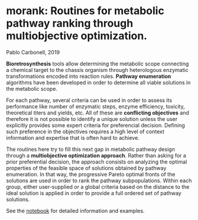 # morank: Routines for metabolic pathway ranking through multiobjective optimization.

Pablo Carbonell, 2019

**Bioretrosynthesis** tools allow determining the metabolic scope connecting a chemical target to the chassis 
organism through heterologous enzymatic transformations encoded into reaction rules. **Pathway enumeration** algorithms 
have been developed in order to determine all viable solutions in the metabolic scope.

For each pathway, several criteria can be used in order to assess its performance like number of enzymatic steps, enzyme efficiency, 
toxicity, theoretical titers and yields, etc. 
All of these are **conflicting objectives** and therefore it is not possible to identify a unique solution unless the user explicitly 
provides some expert criteria for preferencial decision. Defining such preference in the objectives requires a high level of 
context information and expertise that is often hard to achieve.

The routines here try to fill this next gap in metabolic pathway design through a **multiobjective optimization approach**. 
Rather than asking for a prior preferential decision, the approach consists on analyzing the optimal properties of the 
feasible space of solutions obtained by pathway enumeration. In that way, the progressive Pareto optimal fronts of the solutions
are used in order to rank the pathway subpopulations. Within each group, either user-supplied or a global criteria based on the distance to 
the ideal solution is applied in order to provide a full ordered set of pathway solutions.

See the [notebook](Notes.ipynb) for detailed information and examples.
